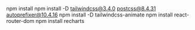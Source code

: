 npm install
npm install -D tailwindcss@3.4.0 postcss@8.4.31 autoprefixer@10.4.16
npm install -D tailwindcss-animate
npm install react-router-dom
npm install recharts
